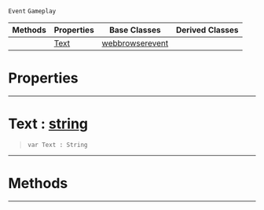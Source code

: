  `Event` `Gameplay`



|Methods|Properties|Base Classes|Derived Classes|
|---|---|---|---|
| |[ Text](https://github.com/PlasmaEngine/PlasmaDocs/tree/master/docs/C%2B%2B/code_reference/class_reference/webbrowsertextevent.markdown#text-plasma-engine-documen)|[webbrowserevent](https://github.com/PlasmaEngine/PlasmaDocs/tree/master/docs/C%2B%2B/code_reference/class_reference/webbrowserevent.markdown)| |


 #  Properties


---  
 #  Text : [string](https://github.com/PlasmaEngine/PlasmaDocs/tree/master/docs/C%2B%2B/code_reference/lightning_base_types/string.markdown)

> 
> ``` lang=cpp, name=Lightning
> var Text : String


---  
 #  Methods


---  
 

 